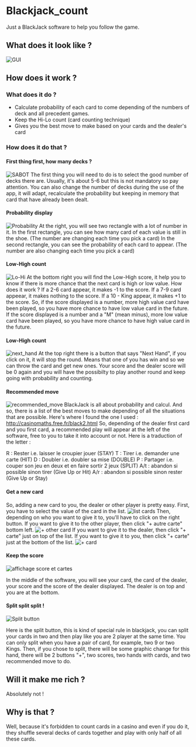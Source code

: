 # Blackjack_count

Just a BlackJack software to help you follow the game. 


## What does it look like ?  
![GUI](https://github.com/AphroMad/Blackjack_count/blob/main/BlackJack_Count/images/GUI.png)

## How does it work ?  

### What does it do ? 
- Calculate probability of each card to come depending of the numbers of deck and all precedent games.
- Keep the Hi-Lo count (card counting technique) 
- Gives you the best move to make based on your cards and the dealer's card 

### How does it do that ? 
#### First thing first, how many decks ? 
![SABOT](https://github.com/AphroMad/Blackjack_count/blob/main/BlackJack_Count/images/Sabot.png)
The first thing you will need to do is to select the good number of decks there are. 
Usually, it's about 5-6 but this is not mandatory so pay attention. 
You can also change the number of decks during the use of the app, it will adapt, recalculate the probability but keeping in memory that card that have already been dealt. 

#### Probability display 
![Probability](https://github.com/AphroMad/Blackjack_count/blob/main/BlackJack_Count/images/probability.png)
At the right, you will see two rectangle with a lot of number in it. 
In the first rectangle, you can see how many card of each value is still in the shoe. (The number are changing each time you pick a card)
In the second rectangle, you can see the probability of each card to appear. (The number are also changing each time you pick a card)

#### Low-High count
![Lo-Hi]()
At the bottom right you will find the Low-High score, it help you to know if there is more chance that the next card is high or low value. 
How does it work ? 
If a 2-6 card appear, it makes -1 to the score. 
If a 7-9 card appeear, it makes nothing to the score. 
If a 10 - King appear, it makes +1 to the score. 
So, if the score displayed is a number, more high value card have been played, so you have more chance to have low value card in the future. 
If the score displayed is a number and a "M" (mean minus), more low value card have been played, so you have more chance to have high value card in the future. 

#### Low-High count
![next_hand](https://github.com/AphroMad/Blackjack_count/blob/main/BlackJack_Count/images/lo_hi.png)
At the top right there is a button that says "Next Hand", if you click on it, it will stop the round. Means that one of you has win and so we can throw the card and get new ones. Your score and the dealer score will be 0 again and you will have the possibilty to play another round and keep going with probability and counting. 

#### Recommended move
![recommended_move](https://github.com/AphroMad/Blackjack_count/blob/main/BlackJack_Count/images/Conseil.png)
BlackJack is all about probability and calcul. And so, there is a list of the best moves to make depending of all the situations that are possible. Here's where I found the one I used : http://casinomaths.free.fr/black2.html
So, depending of the dealer first card and you first card, a recommended play will appear at the left of the software, free to you to take it into account or not. 
Here is a traduction of the letter : 

R : Rester i.e. laisser le croupier jouer (STAY)
T : Tirer i.e. demander une carte (HIT)
D : Doubler i.e. doubler sa mise (DOUBLE)
P : Partager i.e. couper son jeu en deux et en faire sortir 2 jeux (SPLIT)
A/t : abandon si possible sinon tirer (Give Up or Hit)
A/r : abandon si possible sinon rester (Give Up or Stay)

#### Get a new card 
So, adding a new card to you, the dealer or other player is pretty easy. 
First, you have to select the value of the card in the list. 
![list cards](https://github.com/AphroMad/Blackjack_count/blob/main/BlackJack_Count/images/list_card.png)
Then, depending on who you want to give it to, you'll have to click on the right button. 
If you want to give it to the other player, then click "+ autre carte" bottom left. 
![+ other card](https://github.com/AphroMad/Blackjack_count/blob/main/BlackJack_Count/images/other_card.png)
If you want to give it to the dealer, then click "+ carte" just on top of the list. 
If you want to give it to you, then click "+ carte" just at the bottom of the list. 
![+ card](https://github.com/AphroMad/Blackjack_count/blob/main/BlackJack_Count/images/%2Bcarte.png)

#### Keep the score
![affichage score et cartes](https://github.com/AphroMad/Blackjack_count/blob/main/BlackJack_Count/images/affichage_score_cartes.png)

In the middle of the software, you will see your card, the card of the dealer, your score and the score of the dealer displayed. The dealer is on top and you are at the bottom. 

#### Split split split ! 
![Split button](https://github.com/AphroMad/Blackjack_count/blob/main/BlackJack_Count/images/Split.png)

Here is the split button, this is kind of special rule in blackjack, you can split your cards in two and then play like you are 2 player at the same time. 
You can only split when you have a pair of card, for example, two 9 or two Kings. 
Then, if you chose to split, there will be some graphic change for this hand, there will be 2 buttons "+", two scores, two hands with cards, and two recommended move to do. 


## Will it make me rich ? 
Absolutely not ! 

## Why is that ? 
Well, because it's forbidden to count cards in a casino and even if you do it, they shuffle several decks of cards together and play with only half of all these cards. 


